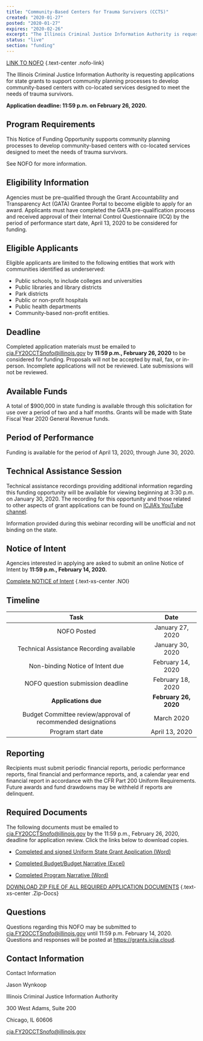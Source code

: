 ```yaml
---
title: "Community-Based Centers for Trauma Survivors (CCTS)"
created: "2020-01-27"
posted: "2020-01-27"
expires: "2020-02-26"
excerpt: "The Illinois Criminal Justice Information Authority is requesting applications for state grants to support community planning processes to develop community-based centers with co-located services designed to meet the needs of trauma survivors."
status: "live"
section: "funding"
---
```


[LINK TO NOFO](SFY20CCTSnofo.pdf) {.text-center .nofo-link}

The Illinois Criminal Justice Information Authority is requesting applications for state grants to support community planning processes to develop community-based centers with co-located services designed to meet the needs of trauma survivors.

**Application deadline: 11:59 p.m. on February 26, 2020.**

## Program Requirements

This Notice of Funding Opportunity supports community planning processes to develop community-based centers with co-located services designed to meet the needs of trauma survivors.

See NOFO for more information.

## Eligibility Information

Agencies must be pre-qualified through the Grant Accountability and Transparency Act (GATA) Grantee Portal to become eligible to apply for an award. Applicants must have completed the GATA pre-qualification process and received approval of their Internal Control Questionnaire (ICQ) by the period of performance start date, April 13, 2020 to be considered for funding.

## Eligible Applicants

Eligible applicants are limited to the following entities that work with communities identified as underserved:

- Public schools, to include colleges and universities
- Public libraries and library districts
- Park districts
- Public or non-profit hospitals
- Public health departments
- Community-based non-profit entities.

## Deadline

Completed application materials must be emailed to cja.FY20CCTSnofo@illinois.gov by **11:59 p.m., February 26, 2020** to be considered for funding. Proposals will not be accepted by mail, fax, or in-person. Incomplete applications will not be reviewed. Late submissions will not be reviewed.

## Available Funds

A total of \$900,000 in state funding is available through this solicitation for use over a period of two and a half months. Grants will be made with State Fiscal Year 2020 General Revenue funds.

## Period of Performance

Funding is available for the period of April 13, 2020, through June 30, 2020.

## Technical Assistance Session

Technical assistance recordings providing additional information regarding this funding opportunity will be available for viewing beginning at 3:30 p.m. on January 30, 2020. The recording for this opportunity and those related to other aspects of grant applications can be found on [ICJIA’s YouTube channel](https://www.youtube.com/channel/UCtZMzk8D3P4OixYTwsfPeKA/videos).

Information provided during this webinar recording will be unofficial and not binding on the state.

## Notice of Intent

Agencies interested in applying are asked to submit an online Notice of Intent by **11:59 p.m., February 14, 2020.**

[Complete NOTICE of Intent](https://icjia.az1.qualtrics.com/jfe/form/SV_cOzTMHzlyON4lN3) {.text-xs-center .NOI}

## Timeline

|                           **Task**                           |       **Date**        |
| :----------------------------------------------------------: | :-------------------: |
|                         NOFO Posted                          |   January 27, 2020    |
|           Technical Assistance Recording available           |   January 30, 2020    |
|               Non-binding Notice of Intent due               |   February 14, 2020   |
|              NOFO question submission deadline               |   February 18, 2020   |
|                     **Applications due**                     | **February 26, 2020** |
| Budget Committee review/approval of recommended designations |      March 2020       |
|                      Program start date                      |    April 13, 2020     |

## Reporting

Recipients must submit periodic financial reports, periodic performance reports, final financial and performance reports, and, a calendar year end financial report in accordance with the CFR Part 200 Uniform Requirements. Future awards and fund drawdowns may be withheld if reports are delinquent.

## Required Documents

The following documents must be emailed to cja.FY20CCTSnofo@illinois.gov by the 11:59 p.m., February 26, 2020, deadline for application review. Click the links below to download copies.

- [Completed and signed Uniform State Grant Application (Word)](SFY20CCTSApplication.docx)
- [Completed Budget/Budget Narrative (Excel)](ICJIAcctsBudget.xlsx)

- [Completed Program Narrative (Word)](CCTSNarrative.docx)

[DOWNLOAD ZIP FILE OF ALL REQUIRED APPLICATION DOCUMENTS](CCTSZip.zip) {.text-xs-center .Zip-Docs}

## Questions

Questions regarding this NOFO may be submitted to cja.FY20CCTSnofo@illinois.gov until 11:59 p.m. February 14, 2020. Questions and responses will be posted at https://grants.icjia.cloud.

## Contact Information

Contact Information

Jason Wynkoop

Illinois Criminal Justice Information Authority

300 West Adams, Suite 200

Chicago, IL 60606

cja.FY20CCTSnofo@illinois.gov
